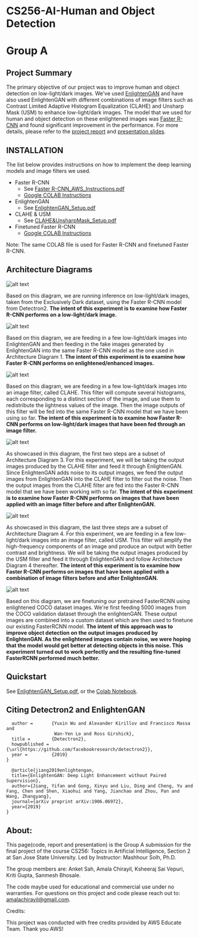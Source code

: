 # CS256-AI-Human and Object Detection
# Group A

## Project Summary
The primary objective of our project was to improve human and object detection on low-light/dark images. We've used [EnlightenGAN](https://arxiv.org/abs/1906.06972) and have also used EnlightenGAN with different combinations of image filters such as Contrast Limited Adaptive Histogram Equalization (CLAHE) and Unsharp Mask (USM) to enhance low-light/dark images. The model that we used for human and object detection on these enlightened images was [Faster R-CNN](https://arxiv.org/abs/1506.01497) and found significant improvement in the performance. For more details, please refer to the [project report](https://github.com/ksheeraj/CS256-AI-ObjectDetection/blob/master/CS256_ProjectReport.pdf) and [presentation slides](https://github.com/ksheeraj/CS256-AI-ObjectDetection/blob/master/Presentation_FinalMilestone.pdf).

## INSTALLATION
The list below provides instructions on how to implement the deep learning models and image filters we used.
- Faster R-CNN
  - See [Faster R-CNN_AWS_Instructions.pdf](https://github.com/ksheeraj/CS256-AI-ObjectDetection/blob/master/Faster%20R-CNN_AWS_Instructions.pdf)
  - [Google COLAB Instructions](https://colab.research.google.com/drive/1RaWxgclMB8RpITo8Kci1qTecfm8iT61z)
- EnlightenGAN
  - See [EnlightenGAN_Setup.pdf](https://github.com/ksheeraj/CS256-AI-ObjectDetection/blob/master/EnlightenGAN_AWS_Instructions.pdf)
- CLAHE & USM
  - See [CLAHE&UnsharpMask_Setup.pdf](https://github.com/ksheeraj/CS256-AI-ObjectDetection/blob/master/Filters/CLAHE%26UnsharpMask_Setup.pdf)
- Finetuned Faster R-CNN
  - [Google COLAB Instructions](https://colab.research.google.com/drive/1RaWxgclMB8RpITo8Kci1qTecfm8iT61z)

Note: The same COLAB file is used for Faster R-CNN and finetuned Faster R-CNN.

## Architecture Diagrams

![alt text](https://github.com/ksheeraj/CS256-AI-ObjectDetection/blob/master/Architecture_Diagrams/Architecture_Diagram_1.png)

Based on this diagram, we are running inference on low-light/dark images, taken from the Exclusively Dark dataset, using the Faster R-CNN model from Detectron2. **The intent of this experiment is to examine how Faster R-CNN performs on a low-light/dark image.**

![alt text](https://github.com/ksheeraj/CS256-AI-ObjectDetection/blob/master/Architecture_Diagrams/Architecture_Diagram_2.png)

Based on this diagram, we are feeding in a few low-light/dark images into EnlightenGAN and then feeding in the fake images generated by EnlightenGAN into the same Faster R-CNN model as the one used in Architecture Diagram 1. **The intent of this experiment is to examine how Faster R-CNN performs on enlightened/enhanced images.**

![alt text](https://github.com/ksheeraj/CS256-AI-ObjectDetection/blob/master/Architecture_Diagrams/Architecture_Diagram_3.png)

Based on this diagram, we are feeding in a few low-light/dark images into an image filter, called CLAHE. This filter will compute several histograms, each corresponding to a distinct section of the image, and use them to redistribute the lightness values of the image. Then the image outputs of this filter will be fed into the same Faster R-CNN model that we have been using so far. **The intent of this experiment is to examine how Faster R-CNN performs on low-light/dark images that have been fed through an image filter.**

![alt text](https://github.com/ksheeraj/CS256-AI-ObjectDetection/blob/master/Architecture_Diagrams/Architecture_Diagram_4.png)

As showcased in this diagram, the first two steps are a subset of Architecture Diagram 3. For this experiment, we will be taking the output images produced by the CLAHE filter and feed it through EnlightenGAN. Since EnlightenGAN adds noise to its output images, we feed the output images from EnlightenGAN into the CLAHE filter to filter out the noise. Then the output images from the CLAHE filter are fed into the Faster R-CNN model that we have been working with so far. **The intent of this experiment is to examine how Faster R-CNN performs on images that have been applied with an image filter before and after EnlightenGAN.**

![alt text](https://github.com/ksheeraj/CS256-AI-ObjectDetection/blob/master/Architecture_Diagrams/Architecture_Diagram_5.png)

As showcased in this diagram, the last three steps are a subset of Architecture Diagram 4. For this experiment, we are feeding in a few low-light/dark images into an image filter, called USM. This filter will amplify the high-frequency components of an image and produce an output with better contrast and brightness. We will be taking the output images produced by the USM filter and feed it through EnlightenGAN and follow Architecture Diagram 4 thereafter. **The intent of this experiment is to examine how Faster R-CNN performs on images that have been applied with a combination of image filters before and after EnlightenGAN.**

![alt text](https://github.com/ksheeraj/CS256-AI-ObjectDetection/blob/master/Architecture_Diagrams/Architecture_Diagram_6.png)

Based on this diagram, we are finetuning our pretrained FasterRCNN using enlightened COCO dataset images. We're first feeding 5000 images from the COCO validation dataset through the enlightenGAN. These output images are combined into a custom dataset which are then used to finetune our existing FasterRCNN model. **The intent of this approach was to improve object detection on the output images produced by EnlightenGAN. As the enlightened images contain noise, we were hoping that the model would get better at detecting objects in this noise. This experiment turned out to work perfectly and the resulting fine-tuned FasterRCNN performed much better.**

## Quickstart
See [EnlightenGAN_Setup.pdf](https://github.com/ksheeraj/CS256-AI-ObjectDetection/blob/master/EnlightenGAN_Setup.pdf), or the [Colab Notebook](https://colab.research.google.com/drive/1RaWxgclMB8RpITo8Kci1qTecfm8iT61z#scrollTo=dq9GY37ml1kr).

## Citing Detectron2 and EnlightenGAN

```@misc{wu2019detectron2,
  author =       {Yuxin Wu and Alexander Kirillov and Francisco Massa and
                  Wan-Yen Lo and Ross Girshick},
  title =        {Detectron2},
  howpublished = {\url{https://github.com/facebookresearch/detectron2}},
  year =         {2019}
}

  @article{jiang2019enlightengan,
  title={EnlightenGAN: Deep Light Enhancement without Paired Supervision},
  author={Jiang, Yifan and Gong, Xinyu and Liu, Ding and Cheng, Yu and Fang, Chen and Shen, Xiaohui and Yang, Jianchao and Zhou, Pan and Wang, Zhangyang},
  journal={arXiv preprint arXiv:1906.06972},
  year={2019}
}
```
## About:

This page(code, report and presentation) is the Group A submission for the final project of the course CS256: Topics in Artificial Intelligence, Section 2 at San Jose State University. Led by Instructor: Mashhour Solh, Ph.D.

The group members are: Anket Sah, Amala Chirayil, Ksheeraj Sai Vepuri, Kriti Gupta, Sanmesh Bhosale.

The code maybe used for educational and commercial use under no warranties. For questions on this project and code please reach out to: amalachirayil@gmail.com.

Credits:

This project was conducted with free credits provided by AWS Educate Team. Thank you AWS!
